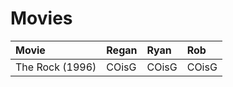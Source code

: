 
# Movies

| Movie | Regan | Ryan | Rob |
| :--- | :--- | :--- | :--- |
| The Rock (1996) | COisG | COisG | COisG |
